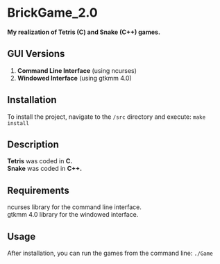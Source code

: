 # BrickGame_2.0

**My realization of Tetris (C) and Snake (C++) games.**

## GUI Versions
1. **Command Line Interface** (using ncurses)
2. **Windowed Interface** (using gtkmm 4.0)

## Installation
To install the project, navigate to the `/src` directory and execute:
`make install`

## Description
**Tetris** was coded in **C.**\
**Snake** was coded in **C++.**

## Requirements
ncurses library for the command line interface.\
gtkmm 4.0 library for the windowed interface.

## Usage
After installation, you can run the games from the command line:
`./Game`